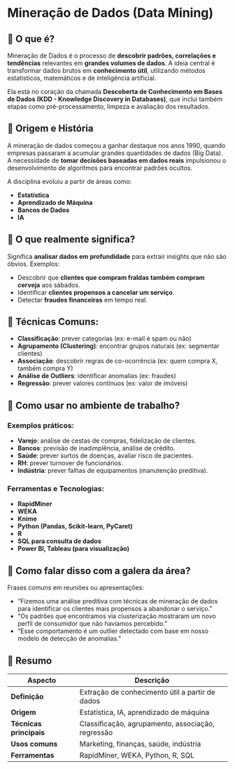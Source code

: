 # Mineração de Dados (Data Mining)

## 🧠 O que é?

Mineração de Dados é o processo de **descobrir padrões, correlações e tendências** relevantes em **grandes volumes de dados**. A ideia central é transformar dados brutos em **conhecimento útil**, utilizando métodos estatísticos, matemáticos e de inteligência artificial.

Ela está no coração da chamada **Descoberta de Conhecimento em Bases de Dados (KDD - Knowledge Discovery in Databases)**, que inclui também etapas como pré-processamento, limpeza e avaliação dos resultados.

## 📜 Origem e História

A mineração de dados começou a ganhar destaque nos anos 1990, quando empresas passaram a acumular grandes quantidades de dados (Big Data). A necessidade de **tomar decisões baseadas em dados reais** impulsionou o desenvolvimento de algoritmos para encontrar padrões ocultos.

A disciplina evoluiu a partir de áreas como:
- **Estatística**
- **Aprendizado de Máquina**
- **Bancos de Dados**
- **IA**

## 🎯 O que realmente significa?

Significa **analisar dados em profundidade** para extrair insights que não são óbvios. Exemplos:

- Descobrir que **clientes que compram fraldas também compram cerveja** aos sábados.
- Identificar **clientes propensos a cancelar um serviço**.
- Detectar **fraudes financeiras** em tempo real.

## 🔧 Técnicas Comuns:

- **Classificação**: prever categorias (ex: e-mail é spam ou não)
- **Agrupamento (Clustering)**: encontrar grupos naturais (ex: segmentar clientes)
- **Associação**: descobrir regras de co-ocorrência (ex: quem compra X, também compra Y)
- **Análise de Outliers**: identificar anomalias (ex: fraudes)
- **Regressão**: prever valores contínuos (ex: valor de imóveis)

## 🧰 Como usar no ambiente de trabalho?

### Exemplos práticos:
- **Varejo**: análise de cestas de compras, fidelização de clientes.
- **Bancos**: previsão de inadimplência, análise de crédito.
- **Saúde**: prever surtos de doenças, avaliar risco de pacientes.
- **RH**: prever turnover de funcionários.
- **Indústria**: prever falhas de equipamentos (manutenção preditiva).

### Ferramentas e Tecnologias:
- **RapidMiner**
- **WEKA**
- **Knime**
- **Python (Pandas, Scikit-learn, PyCaret)**
- **R**
- **SQL para consulta de dados**
- **Power BI, Tableau (para visualização)**

## 💬 Como falar disso com a galera da área?

Frases comuns em reuniões ou apresentações:

- “Fizemos uma análise preditiva com técnicas de mineração de dados para identificar os clientes mais propensos a abandonar o serviço.”
- “Os padrões que encontramos via clusterização mostraram um novo perfil de consumidor que não havíamos percebido.”
- “Esse comportamento é um outlier detectado com base em nosso modelo de detecção de anomalias.”

## 🧠 Resumo

| Aspecto                     | Descrição |
|----------------------------|-----------|
| **Definição**              | Extração de conhecimento útil a partir de dados |
| **Origem**                 | Estatística, IA, aprendizado de máquina |
| **Técnicas principais**    | Classificação, agrupamento, associação, regressão |
| **Usos comuns**            | Marketing, finanças, saúde, indústria |
| **Ferramentas**            | RapidMiner, WEKA, Python, R, SQL |

